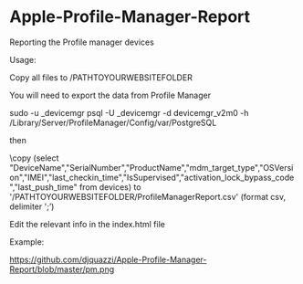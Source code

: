 # Apple-Profile-Manager-Report
Reporting the Profile manager devices


Usage:

Copy all files to /PATHTOYOURWEBSITEFOLDER


You will need to export the data from Profile Manager


sudo -u _devicemgr psql -U _devicemgr -d devicemgr_v2m0 -h /Library/Server/ProfileManager/Config/var/PostgreSQL 


then


\copy (select "DeviceName","SerialNumber","ProductName","mdm_target_type","OSVersion","IMEI","last_checkin_time","IsSupervised","activation_lock_bypass_code","last_push_time" from devices) to '/PATHTOYOURWEBSITEFOLDER/ProfileManagerReport.csv' (format csv, delimiter ';’)


Edit the relevant info in the index.html file

Example:

https://github.com/djquazzi/Apple-Profile-Manager-Report/blob/master/pm.png

